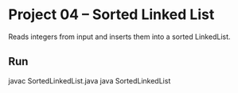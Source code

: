# Project 04 – Sorted Linked List

Reads integers from input and inserts them into a sorted LinkedList.

## Run
javac SortedLinkedList.java
java SortedLinkedList
